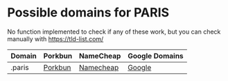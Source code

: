 # Possible domains for PARIS

No function implemented to check if any of these work, but you can check manually with https://tld-list.com/

| Domain | Porkbun | NameCheap | Google Domains |
|---|---|---|---|
| .paris | [Porkbun](https://porkbun.com/checkout/search?prb=e814663da1&tlds=&idnLanguage=&search=search&q=.paris) | [Namecheap](https://www.namecheap.com/domains/registration/results/?domain=.paris) | [Google](https://domains.google.com/registrar/search?searchTerm=.paris) |
